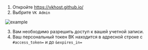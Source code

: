 1. Откройте https://vkhost.github.io/
2. Выбрите `VK Admin`

![example](https://i.imgur.com/hzHQbIG.png)


3. Вам необходимо разрешить доступ к вашей учетной записи.
4. Ваш персональный токен ВК находится в адресной строке с `#access_token=` и до `&expires_in=`
